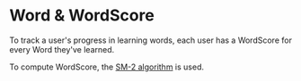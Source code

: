 # Word & WordScore

To track a user's progress in learning words, each user has a WordScore for every Word they've learned.

To compute WordScore, the [SM-2 algorithm](https://en.wikipedia.org/wiki/SuperMemo) is used.
